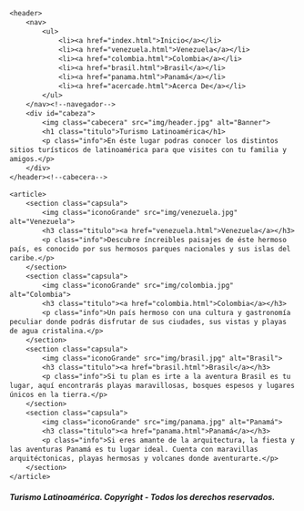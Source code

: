 <!DOCTYPE html>
<html lang="es">
<head>
    <meta charset="UTF-8">
    <meta name="viewport" content="width=device-width, initial-scale=1.0">
    <meta http-equiv="X-UA-Compatible" content="ie=edge">
    <title>Turismo Latinoamérica | Inicio</title>
    <link rel="stylesheet" href="css/styles.css">
</head>
<body>
<div id="pagina"><!--Relación-Aspecto-->

    <header>
        <nav>
            <ul>
                <li><a href="index.html">Inicio</a></li>
                <li><a href="venezuela.html">Venezuela</a></li>
                <li><a href="colombia.html">Colombia</a></li>
                <li><a href="brasil.html">Brasil</a></li>
                <li><a href="panama.html">Panamá</a></li>
                <li><a href="acercade.html">Acerca De</a></li>
            </ul>
        </nav><!--navegador-->
        <div id="cabeza">
            <img class="cabecera" src="img/header.jpg" alt="Banner">
            <h1 class="titulo">Turismo Latinoamérica</h1>
            <p class="info">En éste lugar podras conocer los distintos sitios turísticos de latinoamérica para que visites con tu familia y amigos.</p>
        </div>
    </header><!--cabecera-->

<div id="cuerpo">

    <article>
        <section class="capsula">
            <img class="iconoGrande" src="img/venezuela.jpg" alt="Venezuela">
            <h3 class="titulo"><a href="venezuela.html">Venezuela</a></h3>
            <p class="info">Descubre íncreibles paisajes de éste hermoso país, es conocido por sus hermosos parques nacionales y sus islas del caribe.</p>
        </section>
        <section class="capsula">
            <img class="iconoGrande" src="img/colombia.jpg" alt="Colombia">
            <h3 class="titulo"><a href="colombia.html">Colombia</a></h3>
            <p class="info">Un país hermoso con una cultura y gastronomía peculiar donde podrás disfrutar de sus ciudades, sus vistas y playas de agua cristalina.</p>
        </section>
        <section class="capsula">
            <img class="iconoGrande" src="img/brasil.jpg" alt="Brasil">
            <h3 class="titulo"><a href="brasil.html">Brasil</a></h3>
            <p class="info">Si tu plan es irte a la aventura Brasil es tu lugar, aquí encontrarás playas maravillosas, bosques espesos y lugares únicos en la tierra.</p>
        </section>
        <section class="capsula">
            <img class="iconoGrande" src="img/panama.jpg" alt="Panamá">
            <h3 class="titulo"><a href="panama.html">Panamá</a></h3>
            <p class="info">Si eres amante de la arquitectura, la fiesta y las aventuras Panamá es tu lugar ideal. Cuenta con maravillas arquitéctonicas, playas hermosas y volcanes donde aventurarte.</p>
        </section>
    </article>

</div><!--Finaliza el div "cuerpo"-->

<footer>
    <div class="info">
        <h5>Turismo Latinoamérica. Copyright - Todos los derechos reservados.</h5>
    </div>
</footer>

</div><!--Finaliza el div "pagina"-->
</body>
</html>
